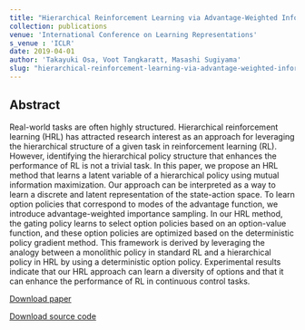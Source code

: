 ```yaml
---
title: "Hierarchical Reinforcement Learning via Advantage-Weighted Information Maximization"
collection: publications
venue: 'International Conference on Learning Representations'
s_venue : 'ICLR'
date: 2019-04-01
author: 'Takayuki Osa, Voot Tangkaratt, Masashi Sugiyama'
slug: "hierarchical-reinforcement-learning-via-advantage-weighted-information-maximization"
---
```


<div>
<h2>Abstract</h2>
<p>
Real-world tasks are often highly structured. Hierarchical reinforcement learning (HRL) has attracted research interest as an approach for leveraging the hierarchical structure of a given task in reinforcement learning (RL). However, identifying the hierarchical policy structure that enhances the performance of RL is not a trivial task. In this paper, we propose an HRL method that learns a latent variable of a hierarchical policy using mutual information maximization. Our approach can be interpreted as a way to learn a discrete and latent representation of the state-action space. To learn option policies that correspond to modes of the advantage function, we introduce advantage-weighted importance sampling.  
In our HRL method, the gating policy learns to select option policies based on an option-value function, and these option policies are optimized based on the deterministic policy gradient method. This framework is derived by leveraging the analogy between a monolithic policy in standard RL and a hierarchical policy in HRL by using a deterministic option policy.  Experimental results indicate that our HRL approach can learn a diversity of options and that it can enhance the performance of RL in continuous control tasks.
</p>
</div>

[Download paper](https://openreview.net/forum?id=Hyl_vjC5KQ)

[Download source code](https://github.com/TakaOsa/adInfoHRL)
